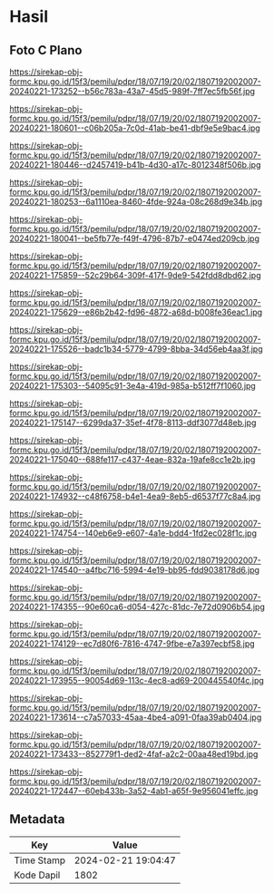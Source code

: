 # Hasil

## Foto C Plano

https://sirekap-obj-formc.kpu.go.id/15f3/pemilu/pdpr/18/07/19/20/02/1807192002007-20240221-173252--b56c783a-43a7-45d5-989f-7ff7ec5fb56f.jpg

https://sirekap-obj-formc.kpu.go.id/15f3/pemilu/pdpr/18/07/19/20/02/1807192002007-20240221-180601--c06b205a-7c0d-41ab-be41-dbf9e5e9bac4.jpg

https://sirekap-obj-formc.kpu.go.id/15f3/pemilu/pdpr/18/07/19/20/02/1807192002007-20240221-180446--d2457419-b41b-4d30-a17c-8012348f506b.jpg

https://sirekap-obj-formc.kpu.go.id/15f3/pemilu/pdpr/18/07/19/20/02/1807192002007-20240221-180253--6a1110ea-8460-4fde-924a-08c268d9e34b.jpg

https://sirekap-obj-formc.kpu.go.id/15f3/pemilu/pdpr/18/07/19/20/02/1807192002007-20240221-180041--be5fb77e-f49f-4796-87b7-e0474ed209cb.jpg

https://sirekap-obj-formc.kpu.go.id/15f3/pemilu/pdpr/18/07/19/20/02/1807192002007-20240221-175859--52c29b64-309f-417f-9de9-542fdd8dbd62.jpg

https://sirekap-obj-formc.kpu.go.id/15f3/pemilu/pdpr/18/07/19/20/02/1807192002007-20240221-175629--e86b2b42-fd96-4872-a68d-b008fe36eac1.jpg

https://sirekap-obj-formc.kpu.go.id/15f3/pemilu/pdpr/18/07/19/20/02/1807192002007-20240221-175526--badc1b34-5779-4799-8bba-34d56eb4aa3f.jpg

https://sirekap-obj-formc.kpu.go.id/15f3/pemilu/pdpr/18/07/19/20/02/1807192002007-20240221-175303--54095c91-3e4a-419d-985a-b512ff7f1060.jpg

https://sirekap-obj-formc.kpu.go.id/15f3/pemilu/pdpr/18/07/19/20/02/1807192002007-20240221-175147--6299da37-35ef-4f78-8113-ddf3077d48eb.jpg

https://sirekap-obj-formc.kpu.go.id/15f3/pemilu/pdpr/18/07/19/20/02/1807192002007-20240221-175040--688fe117-c437-4eae-832a-19afe8cc1e2b.jpg

https://sirekap-obj-formc.kpu.go.id/15f3/pemilu/pdpr/18/07/19/20/02/1807192002007-20240221-174932--c48f6758-b4e1-4ea9-8eb5-d6537f77c8a4.jpg

https://sirekap-obj-formc.kpu.go.id/15f3/pemilu/pdpr/18/07/19/20/02/1807192002007-20240221-174754--140eb6e9-e607-4a1e-bdd4-1fd2ec028f1c.jpg

https://sirekap-obj-formc.kpu.go.id/15f3/pemilu/pdpr/18/07/19/20/02/1807192002007-20240221-174540--a4fbc716-5994-4e19-bb95-fdd9038178d6.jpg

https://sirekap-obj-formc.kpu.go.id/15f3/pemilu/pdpr/18/07/19/20/02/1807192002007-20240221-174355--90e60ca6-d054-427c-81dc-7e72d0906b54.jpg

https://sirekap-obj-formc.kpu.go.id/15f3/pemilu/pdpr/18/07/19/20/02/1807192002007-20240221-174129--ec7d80f6-7816-4747-9fbe-e7a397ecbf58.jpg

https://sirekap-obj-formc.kpu.go.id/15f3/pemilu/pdpr/18/07/19/20/02/1807192002007-20240221-173955--90054d69-113c-4ec8-ad69-200445540f4c.jpg

https://sirekap-obj-formc.kpu.go.id/15f3/pemilu/pdpr/18/07/19/20/02/1807192002007-20240221-173614--c7a57033-45aa-4be4-a091-0faa39ab0404.jpg

https://sirekap-obj-formc.kpu.go.id/15f3/pemilu/pdpr/18/07/19/20/02/1807192002007-20240221-173433--852779f1-ded2-4faf-a2c2-00aa48ed19bd.jpg

https://sirekap-obj-formc.kpu.go.id/15f3/pemilu/pdpr/18/07/19/20/02/1807192002007-20240221-172447--60eb433b-3a52-4ab1-a65f-9e956041effc.jpg


## Metadata

| Key        | Value               |
| ---------- | ------------------- |
| Time Stamp | 2024-02-21 19:04:47 |
| Kode Dapil | 1802                |




